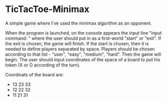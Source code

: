 # TicTacToe-Minimax
A simple game where I've used the minimax algorithm as an opponent.

When the program is launched, on the console appears the input line "input command: " where the user should put in as a first-world "start" or "exit". 
If the exit is chosen, the game will finish. 
If the start is chosen, then it is needed to define players separated by space. 
Players should be chosen according to that list - "user", "easy", "medium", "hard". 
Then the game will begin. 
The user should input coordinates of the space of a board to put his token (X or O according of the turn).

Coordinats of the board are:

- 13 23 33
- 12 22 32
- 11 21 31
